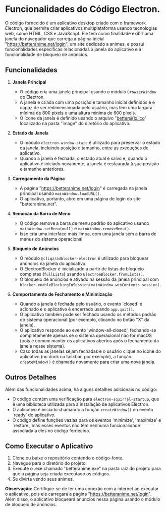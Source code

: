 # Funcionalidades do Código Electron.

O código fornecido é um aplicativo desktop criado com o framework Electron, que permite criar aplicativos multiplataforma usando tecnologias web, como HTML, CSS e JavaScript. Ele tem como finalidade exibir uma janela do navegador que carrega a página inicial "https://betteranime.net/login", um site dedicado a animes, e possui funcionalidades específicas relacionadas à janela do aplicativo e à funcionalidade de bloqueio de anúncios.

## Funcionalidades

1. **Janela Principal**
   - O código cria uma janela principal usando o módulo `BrowserWindow` do Electron.
   - A janela é criada com uma posição e tamanho inicial definidos e é capaz de ser redimensionada pelo usuário, mas tem uma largura mínima de 800 pixels e uma altura mínima de 600 pixels.
   - O ícone da janela é definido usando o arquivo "better@1x.ico" localizado na pasta "image" do diretório do aplicativo.

2. **Estado da Janela**
   - O módulo `electron-window-state` é utilizado para preservar o estado da janela, incluindo posição e tamanho, entre as execuções do aplicativo.
   - Quando a janela é fechada, o estado atual é salvo e, quando o aplicativo é iniciado novamente, a janela é restaurada à sua posição e tamanho anteriores.

3. **Carregamento da Página**
   - A página "https://betteranime.net/login" é carregada na janela principal usando `mainWindow.loadURL()`.
   - O aplicativo, portanto, abre em uma página de login do site "betteranime.net".

4. **Remoção da Barra de Menu**
   - O código remove a barra de menu padrão do aplicativo usando `mainWindow.setMenu(null)` e `mainWindow.removeMenu()`.
   - Isso cria uma interface mais limpa, com uma janela sem a barra de menus do sistema operacional.

5. **Bloqueio de Anúncios**
   - O módulo `@cliqz/adblocker-electron` é utilizado para bloquear anúncios na janela do aplicativo.
   - O ElectronBlocker é inicializado a partir de listas de bloqueio completas (`fullLists`) usando `ElectronBlocker.fromLists()`.
   - O bloqueio de anúncios é ativado na sessão da janela principal com `blocker.enableBlockingInSession(mainWindow.webContents.session)`.

6. **Comportamento de Fechamento e Minimização**
   - Quando a janela é fechada pelo usuário, o evento 'closed' é acionado e o aplicativo é encerrado usando `app.quit()`.
   - O aplicativo também pode ser fechado usando os métodos padrão do sistema operacional (por exemplo, clicando no botão "X" da janela).
   - O aplicativo responde ao evento 'window-all-closed', fechando-se completamente apenas se o sistema operacional não for macOS (pois é comum manter os aplicativos abertos após o fechamento da janela nesse sistema).
   - Caso todas as janelas sejam fechadas e o usuário clique no ícone do aplicativo (no dock ou taskbar, por exemplo), a função `createWindow()` é chamada novamente para criar uma nova janela.

## Outros Detalhes

Além das funcionalidades acima, há alguns detalhes adicionais no código:

- O código contém uma verificação para `electron-squirrel-startup`, que é uma biblioteca utilizada para a instalação de aplicativos Electron.
- O aplicativo é iniciado chamando a função `createWindow()` no evento 'ready' do aplicativo.
- O código define funções vazias para os eventos 'minimize', 'maximize' e 'restore', mas esses eventos não têm nenhuma funcionalidade associada a eles no código fornecido.

## Como Executar o Aplicativo

1. Clone ou baixe o repositório contendo o código-fonte.
2. Navegue para o diretório do projeto.
3. Execute o .exe chamado "betteranime.exe" na pasta raiz do projeto  para que a página seja criada executado os códigos.
4. Se divirta vendo seus animes.

**Observação:** Certifique-se de ter uma conexão com a internet ao executar o aplicativo, pois ele carregará a página "https://betteranime.net/login". Além disso, o aplicativo bloqueará anúncios nessa página usando o módulo de bloqueio de anúncios.
